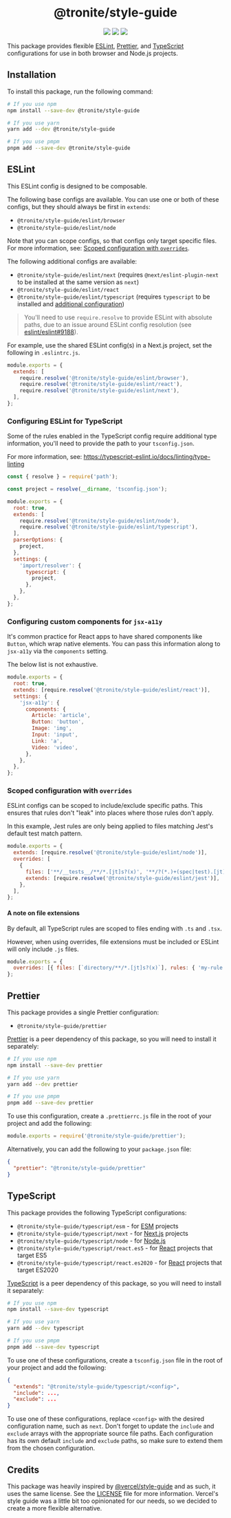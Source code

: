 <p align="center">
  <h1 align="center">@tronite/style-guide</h1>
</p>

<p align="center">
  <img src="https://img.shields.io/npm/v/%40tronite%2Fstyle-guide" />
  <img src="https://img.shields.io/github/actions/workflow/status/tronite/style-guide/release.yaml" />
  <img src="https://img.shields.io/github/license/tronite/style-guide" />
</p>

This package provides flexible [ESLint](https://eslint.org/), [Prettier](https://prettier.io/), and [TypeScript](https://typescriptlang.org/) configurations for use in both browser and Node.js projects.

## Installation

To install this package, run the following command:

```sh
# If you use npm
npm install --save-dev @tronite/style-guide

# If you use yarn
yarn add --dev @tronite/style-guide

# If you use pmpm
pnpm add --save-dev @tronite/style-guide
```

## ESLint

This ESLint config is designed to be composable.

The following base configs are available. You can use one or both of these
configs, but they should always be first in `extends`:

- `@tronite/style-guide/eslint/browser`
- `@tronite/style-guide/eslint/node`

Note that you can scope configs, so that configs only target specific files.
For more information, see: [Scoped configuration with `overrides`](#scoped-configuration-with-overrides).

The following additional configs are available:

- `@tronite/style-guide/eslint/next` (requires `@next/eslint-plugin-next` to be installed at the same version as `next`)
- `@tronite/style-guide/eslint/react`
- `@tronite/style-guide/eslint/typescript` (requires `typescript` to be installed and [additional configuration](#configuring-eslint-for-typescript))

> You'll need to use `require.resolve` to provide ESLint with absolute paths,
> due to an issue around ESLint config resolution (see
> [eslint/eslint#9188](https://github.com/eslint/eslint/issues/9188)).

For example, use the shared ESLint config(s) in a Next.js project, set the
following in `.eslintrc.js`.

```js
module.exports = {
  extends: [
    require.resolve('@tronite/style-guide/eslint/browser'),
    require.resolve('@tronite/style-guide/eslint/react'),
    require.resolve('@tronite/style-guide/eslint/next'),
  ],
};
```

### Configuring ESLint for TypeScript

Some of the rules enabled in the TypeScript config require additional type
information, you'll need to provide the path to your `tsconfig.json`.

For more information, see: https://typescript-eslint.io/docs/linting/type-linting

```js
const { resolve } = require('path');

const project = resolve(__dirname, 'tsconfig.json');

module.exports = {
  root: true,
  extends: [
    require.resolve('@tronite/style-guide/eslint/node'),
    require.resolve('@tronite/style-guide/eslint/typescript'),
  ],
  parserOptions: {
    project,
  },
  settings: {
    'import/resolver': {
      typescript: {
        project,
      },
    },
  },
};
```

### Configuring custom components for `jsx-a11y`

It's common practice for React apps to have shared components like `Button`,
which wrap native elements. You can pass this information along to `jsx-a11y`
via the `components` setting.

The below list is not exhaustive.

```js
module.exports = {
  root: true,
  extends: [require.resolve('@tronite/style-guide/eslint/react')],
  settings: {
    'jsx-a11y': {
      components: {
        Article: 'article',
        Button: 'button',
        Image: 'img',
        Input: 'input',
        Link: 'a',
        Video: 'video',
      },
    },
  },
};
```

### Scoped configuration with `overrides`

ESLint configs can be scoped to include/exclude specific paths. This ensures
that rules don't "leak" into places where those rules don't apply.

In this example, Jest rules are only being applied to files matching Jest's
default test match pattern.

```js
module.exports = {
  extends: [require.resolve('@tronite/style-guide/eslint/node')],
  overrides: [
    {
      files: ['**/__tests__/**/*.[jt]s?(x)', '**/?(*.)+(spec|test).[jt]s?(x)'],
      extends: [require.resolve('@tronite/style-guide/eslint/jest')],
    },
  ],
};
```

#### A note on file extensions

By default, all TypeScript rules are scoped to files ending with `.ts` and
`.tsx`.

However, when using overrides, file extensions must be included or ESLint will
only include `.js` files.

```js
module.exports = {
  overrides: [{ files: [`directory/**/*.[jt]s?(x)`], rules: { 'my-rule': 'off' } }],
};
```

## Prettier

This package provides a single Prettier configuration:

- `@tronite/style-guide/prettier`

[Prettier](https://prettier.io/) is a peer dependency of this package, so you will need to install it separately:

```sh
# If you use npm
npm install --save-dev prettier

# If you use yarn
yarn add --dev prettier

# If you use pmpm
pnpm add --save-dev prettier
```

To use this configuration, create a `.prettierrc.js` file in the root of your project and add the following:

```js
module.exports = require('@tronite/style-guide/prettier');
```

Alternatively, you can add the following to your `package.json` file:

```json
{
  "prettier": "@tronite/style-guide/prettier"
}
```

## TypeScript

This package provides the following TypeScript configurations:

- `@tronite/style-guide/typescript/esm` - for [ESM](https://nodejs.org/api/esm.html) projects
- `@tronite/style-guide/typescript/next` - for [Next.js](https://nextjs.org/) projects
- `@tronite/style-guide/typescript/node` - for [Node.js](https://nodejs.org/)
- `@tronite/style-guide/typescript/react.es5` - for [React](https://reactjs.org/) projects that target ES5
- `@tronite/style-guide/typescript/react.es2020` - for [React](https://reactjs.org/) projects that target ES2020

[TypeScript](https://typescriptlang.org/) is a peer dependency of this package, so you will need to install it separately:

```sh
# If you use npm
npm install --save-dev typescript

# If you use yarn
yarn add --dev typescript

# If you use pmpm
pnpm add --save-dev typescript
```

To use one of these configurations, create a `tsconfig.json` file in the root of your project and add the following:

```json
{
  "extends": "@tronite/style-guide/typescript/<config>",
  "include": ...,
  "exclude": ...
}
```

To use one of these configurations, replace `<config>` with the desired configuration name, such as `next`. Don't forget to update the `include` and `exclude` arrays with the appropriate source file paths. Each configuration has its own default `include` and `exclude` paths, so make sure to extend them from the chosen configuration.

## Credits

This package was heavily inspired by [@vercel/style-guide](https://github.com/vercel/style-guide) and as such, it uses the same license. See the [LICENSE](LICENSE) file for more information. Vercel's style guide was a little bit too opinionated for our needs, so we decided to create a more flexible alternative.
